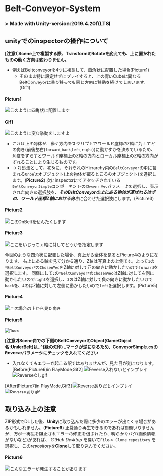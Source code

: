 # Belt-Conveyor-System


### > Made with Unity-version:2019.4.20f(LTS)


## unityでのinspectorの操作について
**[注意1]Scene上で複製する際、TransformのRotateを変えても、上に置かれたものの動く方向は変わりません。**
- 例えばBeltconveyorを4つに複製して、四角状に配置した場合(Picture1)
  - そのまま特に設定せずにプレイすると、上の青いCubeは異なるBeltConveyorに乗り移っても同じ方向に移動を続けてしまいます。(Gif1)
#### Picture1
![このように四角状に配置します](https://user-images.githubusercontent.com/81568941/113006553-72ba0f80-91b0-11eb-9bab-64afa3b0034e.png)
#### Gif1
![このように変な挙動をしますよ](https://user-images.githubusercontent.com/81568941/113006997-caf11180-91b0-11eb-94f7-8009017274d4.gif)
- これは上の物体が、動く方向をスクリプトでワールド座標のZ軸に対してどの向き(前後左右(`forward`,`back`,`left`,`right`))に動かすかを決めているため、角度をずらすとワールド座標上のZ軸の方向とローカル座標上のZ軸の方向がずれることにより生じるものです。
- → 対処法として、初めに、それぞれのHierarchy内の`BeltConveyor`の中に含まれる`Onbelt`オブジェクト(上の物体が載るところのオブジェクト)を選択します。(**Picture2**)
次にinspectorにてアタッチされている`BeltConveyorSimple`コンポーネントの`Chosen Vec`パラメータを選択し、表示された向きの選択肢を、***そのBeltConveyorの上にある物体が運ばれるはずの、ワールド座標Z軸における向き***に合わせた選択肢にします。(Picture3)
#### Picture2
![このOnBeltをせんたくします](https://user-images.githubusercontent.com/81568941/113010478-d42fad80-91b3-11eb-9f96-f9f8ce844ab3.png)
#### Picture3
![ここをいじってｘ軸に対してどうかを指定します](https://user-images.githubusercontent.com/81568941/113010508-dabe2500-91b3-11eb-8bcf-e7106b7deba2.png)

今回のような四角状に配置した場合、真上から全体を見るとPicture4のようになります。
右上にある軸を見て分かる通り、Z軸は写真上の上側です。よって`1`の`*BeltConveyor*`の`ChosenVec`をZ軸に対して正の向きに動かしたいので`forward`を選択します。
同様にして`2`の`*BeltConveyor*`の`ChosenVec`はZ軸に対して右側に動かしたいので`right`を選択し、`3`のはZ軸に対して負の向きに動かしたいので`back`を、`4`のはZ軸に対して左側に動かしたいので`left`を選択します。(Picture5)
#### Picture4
![この場合の上から見た向き](https://user-images.githubusercontent.com/81568941/113303649-429f7780-933c-11eb-8dab-819d2f317655.png)
#### Picture5
![1sen](https://user-images.githubusercontent.com/81568941/113421069-65e22980-9405-11eb-83e8-b539b73c74bd.png)


**[注意2]Scene内での下側のBeltConveyorのObject(GameObject名:UnderBelt)は_ ^(緑の矢印) _マークが逆になるため、ConveyorSimple.csのReverseパラメータにチェックを入れてください**
- 入れなくてもエラーが起こる訳ではありませんが、見た目が変になります。
[Before(Picture6)in PlayMode,Gif2]
![Reverse入れないとインプレイ](https://user-images.githubusercontent.com/81568941/113423861-2ff37400-940a-11eb-811d-a59d4b86e451.png)
![Reverseなしgif](https://user-images.githubusercontent.com/81568941/113424070-7e087780-940a-11eb-9279-888bfdb3f36e.gif)

[After(Picture7)in PlayMode,Gif3]
![Reverseありだとインプレイ](https://user-images.githubusercontent.com/81568941/113423891-3da8f980-940a-11eb-8352-f915038adaec.png)
![Reverseありgif](https://user-images.githubusercontent.com/81568941/113424086-852f8580-940a-11eb-8bc5-7a90e063abd2.gif)



## 取り込み上の注意
ZIP形式でDLした後、**Unity**に取り込んだ際に多少のエラーが出てくる場合があるかもしれません。(**Picture6**)
正常通り再生できるのであれば問題いりませんが、万が一再生を阻止されエラーの修正を促されたり、明らかなバグ(画像情報がないなど)があれば、
*GitHub Desktop* を開いて`File-> Clone repository` を選択し、この*repository*を**Clone**して取り込んでください。
#### Picture6
![こんなエラーが発生することがあります](https://user-images.githubusercontent.com/81568941/113005972-e7407e80-91af-11eb-9eed-a690ae25b217.png)

